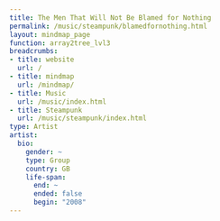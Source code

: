 ```yaml
---
title: The Men That Will Not Be Blamed for Nothing
permalink: /music/steampunk/blamedfornothing.html
layout: mindmap_page
function: array2tree_lvl3
breadcrumbs:
- title: website
  url: /
- title: mindmap
  url: /mindmap/
- title: Music
  url: /music/index.html
- title: Steampunk
  url: /music/steampunk/index.html
type: Artist
artist:
  bio:
    gender: ~
    type: Group
    country: GB
    life-span:
      end: ~
      ended: false
      begin: "2008"
---
```

